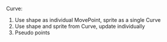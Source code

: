 Curve:

1. Use shape as individual MovePoint, sprite as a single Curve
2. Use shape and sprite from Curve, update individually
3. Pseudo points
